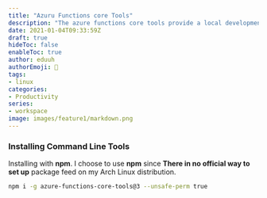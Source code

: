 ```yaml
---
title: "Azuru Functions core Tools"
description: "The azure functions core tools provide a local development experience for creating, developing, testing, running and debugging Azure Functions."
date: 2021-01-04T09:33:59Z
draft: true
hideToc: false
enableToc: true
author: eduuh
authorEmoji: 🤖
tags:
- linux
categories:
- Productivity
series:
- workspace
image: images/feature1/markdown.png
---
```


### Installing Command Line Tools

Installing with **npm**. I choose to use **npm** since **There in no official way to set up** package feed on my Arch Linux distribution.


```bash
npm i -g azure-functions-core-tools@3 --unsafe-perm true
```


